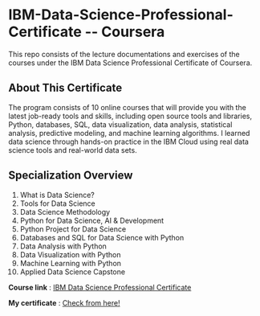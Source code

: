 # IBM-Data-Science-Professional-Certificate -- Coursera

This repo consists of the lecture documentations and exercises of the courses under the IBM Data Science Professional Certificate of Coursera.

## About This Certificate
The program consists of 10 online courses that will provide you with the latest job-ready tools and skills, including open source tools and libraries, Python, databases, SQL, data visualization, data analysis, statistical analysis, predictive modeling, and machine learning algorithms. I learned data science through hands-on practice in the IBM Cloud using real data science tools and real-world data sets.

## Specialization Overview
1. What is Data Science?
2. Tools for Data Science
3. Data Science Methodology
4. Python for Data Science, AI & Development
5. Python Project for Data Science
6. Databases and SQL for Data Science with Python
7. Data Analysis with Python
8. Data Visualization with Python
9. Machine Learning with Python
10. Applied Data Science Capstone

**Course link** : [IBM Data Science Professional Certificate](https://www.coursera.org/professional-certificates/ibm-data-science)

**My certificate** : [Check from here!](https://coursera.org/share/d3281854bdcb73c6300790d61fa6aa83)
